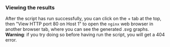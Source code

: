 ### Viewing the results

After the script has run successfully, you can click on the + tab at the top, then "View HTTP port 80 on Host 1" to open the `nginx` web browser in another browser tab, where you can see the generated .svg graphs.  
**Warning**: if you try doing so before having run the script, you will get a 404 error.

